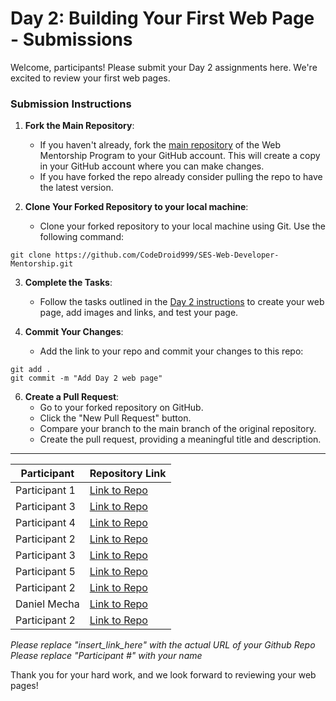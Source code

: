 # Day 2: Building Your First Web Page - Submissions

Welcome, participants! Please submit your Day 2 assignments here. We're excited to review your first web pages.

### Submission Instructions

1. **Fork the Main Repository**:

   - If you haven't already, fork the [main repository](https://github.com/CodeDroid999/SES-Web-Developer-Mentorship) of the Web Mentorship Program to your GitHub account. This will create a copy in your GitHub account where you can make changes.
   - If you have forked the repo already consider pulling the repo to have the latest version.

2. **Clone Your Forked Repository to your local machine**:
   - Clone your forked repository to your local machine using Git. Use the following command:

```
git clone https://github.com/CodeDroid999/SES-Web-Developer-Mentorship.git
```

3. **Complete the Tasks**:

   - Follow the tasks outlined in the [Day 2 instructions](https://github.com/CodeDroid999/SES-Web-Developer-Mentorship/blob/main/0x01_Module-1/0x01_Week-1/0x01_Day-2/First-webpage.md) to create your web page, add images and links, and test your page.

4. **Commit Your Changes**:

   - Add the link to your repo and commit your changes to this repo:

```
git add .
git commit -m "Add Day 2 web page"
```


6. **Create a Pull Request**:
   - Go to your forked repository on GitHub.
   - Click the "New Pull Request" button.
   - Compare your branch to the main branch of the original repository.
   - Create the pull request, providing a meaningful title and description.

---

| Participant   | Repository Link                |
| ------------- | -------------------------------- |
| Participant 1 | [Link to Repo](https://github.com/amos-kipngetich-korir/Day2_Web-Dev) |
| Participant 3 | [Link to Repo](insert_link_here) |
| Participant 4 | [Link to Repo](insert_link_here) |
| Participant 2 | [Link to Repo](insert_link_here) |
| Participant 3 | [Link to Repo](https://github.com/sbgaks/SES-Webdev-Day2/blob/main/index.html) |
| Participant 5 | [Link to Repo](insert_link_here) |
| Participant 2 | [Link to Repo](https://github.com/Kabaria33/SES-Webdev-Day2) |
| Daniel Mecha | [Link to Repo](https://github.com/AyiokaMecha/SES-Webdev-Day2/blob/main/index.html) |
| Participant 2 | [Link to Repo](https://github.com/murimzz1/Ses-Web-Day2/blob/main/catasst.html) |



_Please replace "insert_link_here" with the actual URL of your Github Repo_
_Please replace "Participant #" with your name_

Thank you for your hard work, and we look forward to reviewing your web pages!
